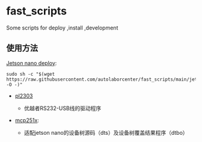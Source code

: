 # fast_scripts
Some scripts for deploy ,install ,development

## 使用方法

[Jetson nano deploy](jetson_nano_deploy.sh):

```
sudo sh -c "$(wget https://raw.githubusercontent.com/autolaborcenter/fast_scripts/main/jetson_nano_deploy.sh -O -)"
```





* [pl2303](pl2303)
    *  优越者RS232-USB线的驱动程序

* [mcp251x](mcp251x):
    * 适配jetson nano的设备树源码（dts）及设备树覆盖结果程序（dtbo）
